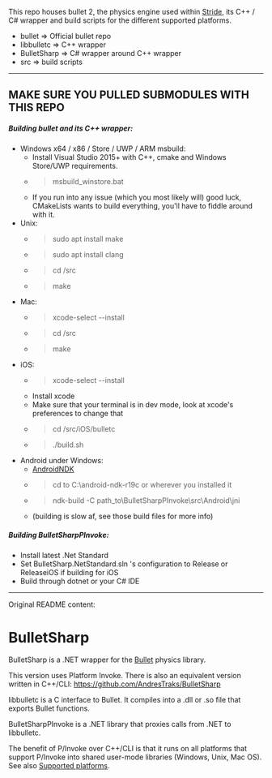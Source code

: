 This repo houses bullet 2, the physics engine used within [Stride](https://github.com/stride3d/stride), its C++ / C# wrapper and build scripts for the different supported platforms.
- bullet => Official bullet repo
- libbulletc => C++ wrapper
- BulletSharp => C# wrapper around C++ wrapper
- src => build scripts

---

## MAKE SURE YOU PULLED SUBMODULES WITH THIS REPO

##### Building bullet and its C++ wrapper:
- Windows x64 / x86 / Store / UWP / ARM msbuild:
	- Install Visual Studio 2015+ with C++, cmake and Windows Store/UWP requirements.
	- > msbuild_winstore.bat
	- If you run into any issue (which you most likely will) good luck, CMakeLists wants to build everything, you'll have to fiddle around with it.
- Unix:
	- > sudo apt install make
	- > sudo apt install clang
	- > cd /src
	- > make
- Mac:
	- > xcode-select --install
	- > cd /src
	- > make
- iOS:
	- > xcode-select --install
	- Install xcode
	- Make sure that your terminal is in dev mode, look at xcode's preferences to change that
	- > cd /src/iOS/bulletc
	- > ./build.sh
- Android under Windows:
	- [AndroidNDK](https://developer.android.com/ndk/downloads)
	- > cd to C:\android-ndk-r19c or wherever you installed it
	- > ndk-build -C path_to\BulletSharpPInvoke\src\Android\jni
	- (building is slow af, see those build files for more info)

##### Building BulletSharpPInvoke:
- Install latest .Net Standard
- Set BulletSharp.NetStandard.sln 's configuration to Release or ReleaseiOS if building for iOS
- Build through dotnet or your C# IDE


---

Original README content:

# BulletSharp
BulletSharp is a .NET wrapper for the [Bullet](https://pybullet.org/) physics library.

This version uses Platform Invoke. There is also an equivalent version written in C++/CLI: https://github.com/AndresTraks/BulletSharp

libbulletc is a C interface to Bullet. It compiles into a .dll or .so file that exports Bullet functions.

BulletSharpPInvoke is a .NET library that proxies calls from .NET to libbulletc.

The benefit of P/Invoke over C++/CLI is that it runs on all platforms that support P/Invoke into shared user-mode libraries (Windows, Unix, Mac OS). See also [Supported platforms](https://github.com/AndresTraks/BulletSharp/wiki/Supported-platforms).